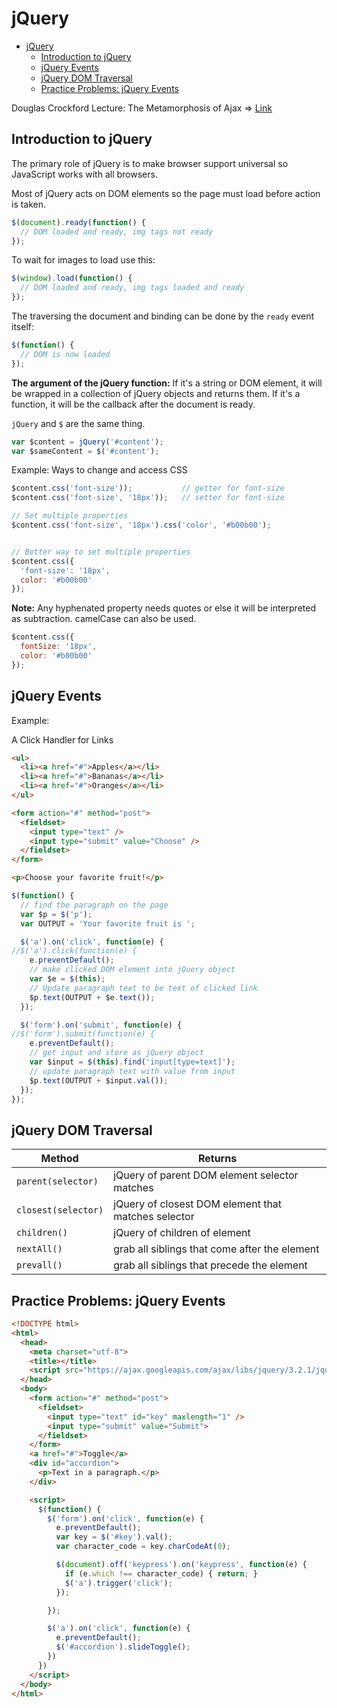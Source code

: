 # jQuery

<!-- toc orderedList:0 depthFrom:1 depthTo:6 -->

* [jQuery](#jquery)
  * [Introduction to jQuery](#introduction-to-jquery)
  * [jQuery Events](#jquery-events)
  * [jQuery DOM Traversal](#jquery-dom-traversal)
  * [Practice Problems: jQuery Events](#practice-problems-jquery-events)

<!-- tocstop -->
Douglas Crockford Lecture: The Metamorphosis of Ajax => [Link](https://www.youtube.com/watch?v=Fv9qT9joc0M)

## Introduction to jQuery

The primary role of jQuery is to make browser support universal so JavaScript works with all browsers.

Most of jQuery acts on DOM elements so the page must load before action is taken.
```javascript
$(document).ready(function() {
  // DOM loaded and ready, img tags not ready
});
```

To wait for images to load use this:
```javascript
$(window).load(function() {
  // DOM loaded and ready, img tags loaded and ready
});
```

The traversing the document and binding can be done by the `ready` event itself:
```javascript
$(function() {
  // DOM is now loaded
});
```

**The argument of the jQuery function:**
If it's a string or DOM element, it will be wrapped in a collection of jQuery objects and returns them. If it's a function, it will be the callback after the document is ready.

`jQuery` and `$` are the same thing.
```javascript
var $content = jQuery('#content');
var $sameContent = $('#content');
```

Example:
Ways to change and access CSS
```javascript
$content.css('font-size'));           // getter for font-size
$content.css('font-size', '18px'));   // setter for font-size

// Set multiple properties
$content.css('font-size', '18px').css('color', '#b00b00');


// Better way to set multiple properties
$content.css({
  'font-size': '18px',
  color: '#b00b00'
});
```

**Note:** Any hyphenated property needs quotes or else it will be interpreted as subtraction. camelCase can also be used.
```javascript
$content.css({
  fontSize: '18px',
  color: '#b00b00'
});
```

## jQuery Events
Example:

A Click Handler for Links
```html
<ul>
  <li><a href="#">Apples</a></li>
  <li><a href="#">Bananas</a></li>
  <li><a href="#">Oranges</a></li>
</ul>

<form action="#" method="post">
  <fieldset>
    <input type="text" />
    <input type="submit" value="Choose" />
  </fieldset>
</form>

<p>Choose your favorite fruit!</p>
```
```javascript
$(function() {
  // find the paragraph on the page
  var $p = $('p');
  var OUTPUT = 'Your favorite fruit is ';

  $('a').on('click', function(e) {
//$('a').click(function(e) {
    e.preventDefault();
    // make clicked DOM element into jQuery object
    var $e = $(this);
    // Update paragraph text to be text of clicked link
    $p.text(OUTPUT + $e.text());
  });

  $('form').on('submit', function(e) {
//$('form').submit(function(e) {
    e.preventDefault();
    // get input and store as jQuery object
    var $input = $(this).find('input[type=text]');
    // update paragraph text with value from input
    $p.text(OUTPUT + $input.val());
  });
});
```

## jQuery DOM Traversal
| Method | Returns |
| --- | --- |
| `parent(selector)` | jQuery of parent DOM element selector matches |
| `closest(selector)` | jQuery of closest DOM element that matches selector |
| `children()` | jQuery of children of element |
| `nextAll()` | grab all siblings that come after the element |
| `prevall()` | grab all siblings that precede the element |

## Practice Problems: jQuery Events
```html
<!DOCTYPE html>
<html>
  <head>
    <meta charset="utf-8">
    <title></title>
    <script src="https://ajax.googleapis.com/ajax/libs/jquery/3.2.1/jquery.min.js"></script>
  </head>
  <body>
    <form action="#" method="post">
      <fieldset>
        <input type="text" id="key" maxlength="1" />
        <input type="submit" value="Submit">
      </fieldset>
    </form>
    <a href="#">Toggle</a>
    <div id="accordion">
      <p>Text in a paragraph.</p>
    </div>

    <script>
      $(function() {
        $('form').on('click', function(e) {
          e.preventDefault();
          var key = $('#key').val();
          var character_code = key.charCodeAt(0);

          $(document).off('keypress').on('keypress', function(e) {
            if (e.which !== character_code) { return; }
            $('a').trigger('click');
          });

        });

        $('a').on('click', function(e) {
          e.preventDefault();
          $('#accordion').slideToggle();
        })
      })
    </script>
  </body>
</html>
```
